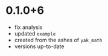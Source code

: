 # 0.1.0+6
- fix analysis
- updated `example`
- created from the ashes of `yak_math`
- versions up-to-date